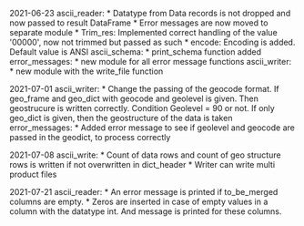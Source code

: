 2021-06-23
	ascii_reader:
		* Datatype from Data records is not dropped and now passed to result DataFrame
		* Error messages are now moved to separate module
		* Trim_res: Implemented correct handling of the value '00000', now not trimmed but passed as such
		* encode: Encoding is added. Default value is ANSI
	ascii_schema:
		* print_schema function added
	error_messages:
		* new module for all error message functions
	ascii_writer:
		* new module with the write_file function

2021-07-01
	ascii_writer:
		* Change the passing of the geocode format. If geo_frame and geo_dict with geocode and geolevel is given.
		  Then geostrucure is written correctly. Condition Geolevel = 90 or not.
		  If only geo_dict is given, then the geostructure of the data is taken
	error_messages:
		* Added error message to see if geolevel and geocode are passed in the geodict, to process correctly

2021-07-08
	ascii_write:
		* Count of data rows and count of geo structure rows is written if not overwritten in dict_header
		* Writer can write multi product files

2021-07-21
	ascii_reader:
		* An error message is printed if to_be_merged columns are empty. 
		* Zeros are inserted in case of empty values in a column with the datatype int. And 
          message is printed for these columns.